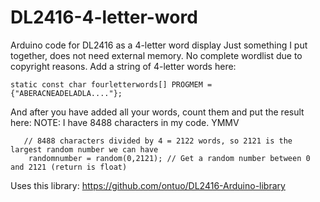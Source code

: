# DL2416-4-letter-word
Arduino code for DL2416 as a 4-letter word display
Just something I put together, does not need external memory.
No complete wordlist due to copyright reasons.
Add a string of 4-letter words here:
```
static const char fourletterwords[] PROGMEM = {"ABERACNEADELADLA...."};
```
And after you have added all your words, count them and put the result here:
NOTE: I have 8488 characters in my code.
YMMV
```
   // 8488 characters divided by 4 = 2122 words, so 2121 is the largest random number we can have
    randomnumber = random(0,2121); // Get a random number between 0 and 2121 (return is float)
```
Uses this library: https://github.com/ontuo/DL2416-Arduino-library
